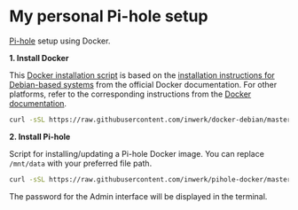 # My personal Pi-hole setup
[Pi-hole](https://pi-hole.net/) setup using Docker.


**1. Install Docker**

This [Docker installation script](https://github.com/inwerk/docker-debian/) is based on the [installation instructions for Debian-based systems](https://docs.docker.com/engine/install/debian/) from the official Docker documentation. For other platforms, refer to the corresponding instructions from the [Docker documentation](https://docs.docker.com/engine/install/).
```bash
curl -sSL https://raw.githubusercontent.com/inwerk/docker-debian/master/install-docker.sh | sudo bash
```


**2. Install Pi-hole**

Script for installing/updating a Pi-hole Docker image. You can replace `/mnt/data` with your preferred file path.
```bash
curl -sSL https://raw.githubusercontent.com/inwerk/pihole-docker/master/install-pihole.sh | sudo bash -s -- /mnt/data
```

The password for the Admin interface will be displayed in the terminal.

